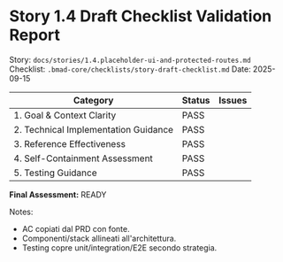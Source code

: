 # Story 1.4 Draft Checklist Validation Report

Story: `docs/stories/1.4.placeholder-ui-and-protected-routes.md`
Checklist: `.bmad-core/checklists/story-draft-checklist.md`
Date: 2025-09-15

| Category                             | Status | Issues |
| ------------------------------------ | ------ | ------ |
| 1. Goal & Context Clarity            | PASS   |        |
| 2. Technical Implementation Guidance | PASS   |        |
| 3. Reference Effectiveness           | PASS   |        |
| 4. Self-Containment Assessment       | PASS   |        |
| 5. Testing Guidance                  | PASS   |        |

**Final Assessment:** READY

Notes:
- AC copiati dal PRD con fonte.
- Componenti/stack allineati all'architettura.
- Testing copre unit/integration/E2E secondo strategia.
